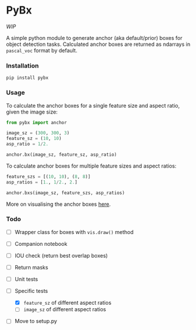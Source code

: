 # PyBx 

*WIP*

A simple python module to generate anchor
(aka default/prior) boxes for object detection
tasks. Calculated anchor boxes are returned as ndarrays in `pascal_voc` format by default.

### Installation
```shell
pip install pybx
```

### Usage
To calculate the anchor boxes for a single feature size and aspect ratio, given the image size: 
```python
from pybx import anchor

image_sz = (300, 300, 3)
feature_sz = (10, 10)
asp_ratio = 1/2.

anchor.bx(image_sz, feature_sz, asp_ratio)
```

To calculate anchor boxes for multiple feature sizes and aspect ratios:
```python
feature_szs = [(10, 10), (8, 8)]
asp_ratios = [1., 1/2., 2.]

anchor.bxs(image_sz, feature_szs, asp_ratios)
```
More on visualising the anchor boxes [here](data/README.md).

### Todo
- [ ] Wrapper class for boxes with `vis.draw()` method
- [ ] Companion notebook
- [ ] IOU check (return best overlap boxes)
- [ ] Return masks 
- [ ] Unit tests
- [ ] Specific tests
  - [x] `feature_sz` of different aspect ratios
  - [ ] `image_sz` of different aspect ratios
- [ ] Move to setup.py


